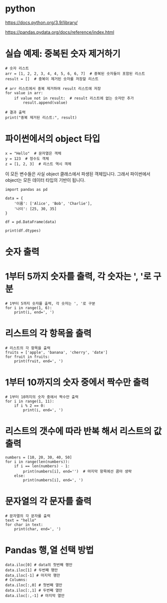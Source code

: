 # python

https://docs.python.org/3.9/library/

https://pandas.pydata.org/docs/reference/index.html

# 실습 예제: 중복된 숫자 제거하기

	# 숫자 리스트
	arr = [1, 2, 2, 3, 4, 4, 5, 6, 6, 7]  # 중복된 숫자들이 포함된 리스트
	result = []  # 중복이 제거된 숫자를 저장할 리스트
	
	# arr 리스트에서 중복 제거하여 result 리스트에 저장
	for value in arr:
	    if value not in result:  # result 리스트에 없는 숫자만 추가
	        result.append(value)
	
	# 결과 출력
	print("중복 제거된 리스트:", result)

# 파이썬에서의 object 타입
	x = "Hello"  # 문자열은 객체
	y = 123  # 정수도 객체
	z = [1, 2, 3]  # 리스트 역시 객체

이 모든 변수들은 사실 object 클래스에서 파생된 객체입니다. 그래서 파이썬에서 object는 모든 데이터 타입의 기반이 됩니다.

	import pandas as pd
	
	data = {
	    '이름': ['Alice', 'Bob', 'Charlie'],
	    '나이': [25, 30, 35]
	}
	
	df = pd.DataFrame(data)
	
	print(df.dtypes)


# 숫자 출력

# 1부터 5까지 숫자를 출력, 각 숫자는 ', '로 구분
	# 1부터 5까지 숫자를 출력, 각 숫자는 ', '로 구분
	for i in range(1, 6):
	    print(i, end=', ')
# 리스트의 각 항목을 출력
	# 리스트의 각 항목을 출력
	fruits = ['apple', 'banana', 'cherry', 'date']
	for fruit in fruits:
	    print(fruit, end=', ')
# 1부터 10까지의 숫자 중에서 짝수만 출력
	# 1부터 10까지의 숫자 중에서 짝수만 출력
	for i in range(1, 11):
	    if i % 2 == 0:
	        print(i, end=', ')
# 리스트의 갯수에 따라 반복 해서 리스트의 값 출력
	numbers = [10, 20, 30, 40, 50]
	for i in range(len(numbers)):
	    if i == len(numbers) - 1:
	        print(numbers[i], end='')  # 마지막 항목에선 콤마 생략
	    else:
	        print(numbers[i], end=', ')
# 문자열의 각 문자를 출력
	# 문자열의 각 문자를 출력
	text = "hello"
	for char in text:
	    print(char, end=', ')


# Pandas 행,열 선택 방법
	data.iloc[0] # data의 첫번째 행만
	data.iloc[1] # 두번째 행만
	data.iloc[-1] # 마지막 행만
	# Columns:
	data.iloc[:,0] # 첫번째 열만
	data.iloc[:,1] # 두번째 열만
	data.iloc[:,-1] # 마지막 열만


